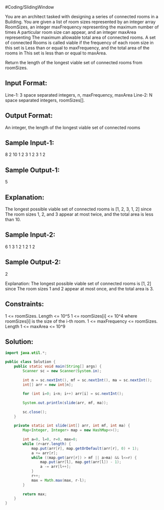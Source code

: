 #Coding/SlidingWindow  

You are an architect tasked with designing a series of connected rooms in a 
Building. You are given a list of room sizes represented by an integer array 
RoomSizes, an integer maxFrequency representing the maximum number of times 
A particular room size can appear, and an integer maxArea representing 
The maximum allowable total area of connected rooms. A set of connected 
Rooms is called viable if the frequency of each room size in this set is 
Less than or equal to maxFrequency, and the total area of the rooms in 
This set is less than or equal to maxArea. 

Return the length of the longest viable set of connected rooms from roomSizes.

Input Format:
-------------
Line-1: 3 space separated integers, n, maxFrequency, maxArea
Line-2: N space separated integers, roomSizes[].

Output Format:
-------------
An integer, the length of the longest viable set of connected rooms


Sample Input-1:
---------------
8 2 10
1 2 3 1 2 3 1 2

Sample Output-1:
----------------
5 

Explanation: 
------------
The longest possible viable set of connected rooms is \[1, 2, 3, 1, 2] since 
The room sizes 1, 2, and 3 appear at most twice, and the total area is less than 10.

Sample Input-2:
---------------
6 1 3
1 2 1 2 1 2

Sample Output-2:
----------------
2

Explanation: The longest possible viable set of connected rooms is \[1, 2] since 
The room sizes 1 and 2 appear at most once, and the total area is 3.

Constraints:
------------
1 <= roomSizes. Length <= 10^5
1 <= roomSizes\[i] <= 10^4 where roomSizes\[i] is the size of the i-th room.
1 <= maxFrequency <= roomSizes. Length
1 <= maxArea <= 10^9

## Solution: 

```java
import java.util.*;

public class Solution {
    public static void main(String[] args) {
        Scanner sc = new Scanner(System.in);
        
        int n = sc.nextInt(), mf = sc.nextInt(), ma = sc.nextInt();
        int[] arr = new int[n];
        
        for (int i=0; i<n; i++) arr[i] = sc.nextInt();
        
        System.out.println(slide(arr, mf, ma));
        
        sc.close();
    }
    
    private static int slide(int[] arr, int mf, int ma) {
        Map<Integer, Integer> map = new HashMap<>();
        
        int a=0, l=0, r=0, max=0;
        while (r<arr.length) {
            map.put(arr[r], map.getOrDefault(arr[r], 0) + 1);
            a += arr[r];
            while ((map.get(arr[r]) > mf || a>ma) && l<=r) {
                map.put(arr[l], map.get(arr[l]) - 1);
                a -= arr[l++];
            }
            r++;
            max = Math.max(max, r-l);
        }
        
        return max;
    }
}
```
